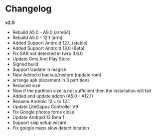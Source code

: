 # Changelog
 
**v2.5**
- Rebuild A5.0 - A9.0 (arm64)
- Rebuild A5.0 - 12.1 (arm)
- Added Support Android 12.L (stable)
- Added Support Android 13.0 (Beta)
- Fix SAR not detected in twrp 3.6.0
- Update Gms And Play Store
- Signed build
- Support Update in magisk
- New Addod.d backup/restore (update rom)
- arrange apk placement in 3 partitions
- Reduced size
- Now if the partition size is not sufficient then the installation will fail
- Added and update addon (A5.0 - A12.1)
- Rename Android 12.L to 12.1
- Update LiteGapps Controller V9
- Fix Google photos force close
- Update Android 13 Beta 1
- Support skip setup wizard
- Fix google maps slow detect location

